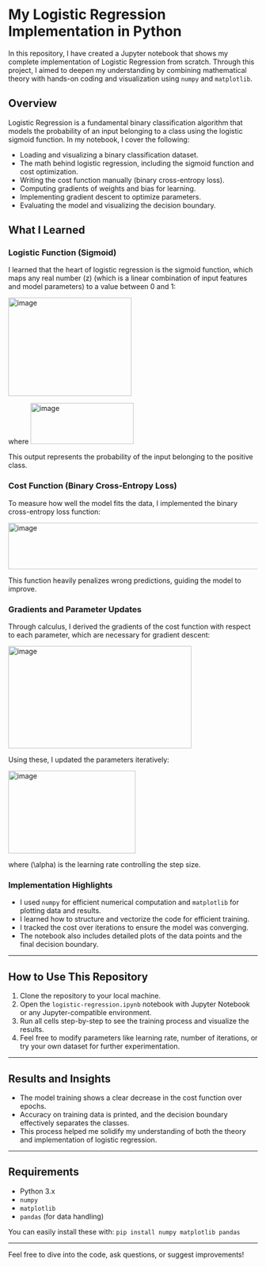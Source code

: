 # My Logistic Regression Implementation in Python

In this repository, I have created a Jupyter notebook that shows my complete implementation of Logistic Regression from scratch. Through this project, I aimed to deepen my understanding by combining mathematical theory with hands-on coding and visualization using `numpy` and `matplotlib`.

## Overview

Logistic Regression is a fundamental binary classification algorithm that models the probability of an input belonging to a class using the logistic sigmoid function. In my notebook, I cover the following:

- Loading and visualizing a binary classification dataset.
- The math behind logistic regression, including the sigmoid function and cost optimization.
- Writing the cost function manually (binary cross-entropy loss).
- Computing gradients of weights and bias for learning.
- Implementing gradient descent to optimize parameters.
- Evaluating the model and visualizing the decision boundary.

## What I Learned

### Logistic Function (Sigmoid)

I learned that the heart of logistic regression is the sigmoid function, which maps any real number \(z\) (which is a linear combination of input features and model parameters) to a value between 0 and 1:

<img width="249" height="199" alt="image" src="https://github.com/user-attachments/assets/f1a9dd81-277e-417c-af21-25aa1a2a6ade" /> <br>

where 
<img width="208" height="83" alt="image" src="https://github.com/user-attachments/assets/c5e71dc1-b57a-4a78-abcc-94be033841a2" /> <br>

This output represents the probability of the input belonging to the positive class.

### Cost Function (Binary Cross-Entropy Loss)

To measure how well the model fits the data, I implemented the binary cross-entropy loss function:

<img width="734" height="94" alt="image" src="https://github.com/user-attachments/assets/66a9609d-9999-4f79-a974-c37fda2c24fe" /> <br>

This function heavily penalizes wrong predictions, guiding the model to improve.

### Gradients and Parameter Updates

Through calculus, I derived the gradients of the cost function with respect to each parameter, which are necessary for gradient descent:

<img width="370" height="207" alt="image" src="https://github.com/user-attachments/assets/2acd435b-5b04-4ec6-81fa-6acb68248311" /> <br>


Using these, I updated the parameters iteratively:

<img width="257" height="167" alt="image" src="https://github.com/user-attachments/assets/c6334012-2e56-4fa8-a407-10941c11dc25" /> <br>

where \(\alpha\) is the learning rate controlling the step size.

### Implementation Highlights

- I used `numpy` for efficient numerical computation and `matplotlib` for plotting data and results.
- I learned how to structure and vectorize the code for efficient training.
- I tracked the cost over iterations to ensure the model was converging.
- The notebook also includes detailed plots of the data points and the final decision boundary.

---

## How to Use This Repository

1. Clone the repository to your local machine.
2. Open the `logistic-regression.ipynb` notebook with Jupyter Notebook or any Jupyter-compatible environment.
3. Run all cells step-by-step to see the training process and visualize the results.
4. Feel free to modify parameters like learning rate, number of iterations, or try your own dataset for further experimentation.

---

## Results and Insights

- The model training shows a clear decrease in the cost function over epochs.
- Accuracy on training data is printed, and the decision boundary effectively separates the classes.
- This process helped me solidify my understanding of both the theory and implementation of logistic regression.

---

## Requirements

- Python 3.x
- `numpy`
- `matplotlib`
- `pandas` (for data handling)

You can easily install these with:
`pip install numpy matplotlib pandas`

---

Feel free to dive into the code, ask questions, or suggest improvements!

